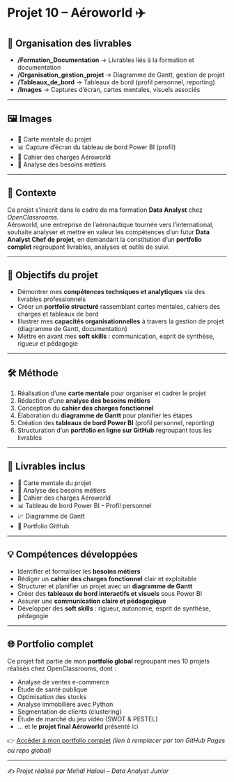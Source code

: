# Projet 10 – Aéroworld ✈️

## 📂 Organisation des livrables
- **/Formation_Documentation** → Livrables liés à la formation et documentation  
- **/Organisation_gestion_projet** → Diagramme de Gantt, gestion de projet  
- **/Tableaux_de_bord** → Tableaux de bord (profil personnel, reporting)  
- **/Images** → Captures d’écran, cartes mentales, visuels associés  

---

## 🖼️ Images
- 🧠 Carte mentale du projet  
- 📊 Capture d’écran du tableau de bord Power BI (profil)  
- 📑 Cahier des charges Aéroworld  
- 📝 Analyse des besoins métiers  

---

## 📌 Contexte
Ce projet s’inscrit dans le cadre de ma formation **Data Analyst** chez *OpenClassrooms*.  
Aéroworld, une entreprise de l’aéronautique tournée vers l’international, souhaite analyser et mettre en valeur les compétences d’un futur **Data Analyst Chef de projet**, en demandant la constitution d’un **portfolio complet** regroupant livrables, analyses et outils de suivi.

---

## 🎯 Objectifs du projet
- Démontrer mes **compétences techniques et analytiques** via des livrables professionnels  
- Créer un **portfolio structuré** rassemblant cartes mentales, cahiers des charges et tableaux de bord  
- Illustrer mes **capacités organisationnelles** à travers la gestion de projet (diagramme de Gantt, documentation)  
- Mettre en avant mes **soft skills** : communication, esprit de synthèse, rigueur et pédagogie  

---

## 🛠️ Méthode
1. Réalisation d’une **carte mentale** pour organiser et cadrer le projet  
2. Rédaction d’une **analyse des besoins métiers**  
3. Conception du **cahier des charges fonctionnel**  
4. Élaboration du **diagramme de Gantt** pour planifier les étapes  
5. Création des **tableaux de bord Power BI** (profil personnel, reporting)  
6. Structuration d’un **portfolio en ligne sur GitHub** regroupant tous les livrables  

---

## 📑 Livrables inclus
- 🧠 Carte mentale du projet  
- 📝 Analyse des besoins métiers  
- 📑 Cahier des charges Aéroworld  
- 📊 Tableau de bord Power BI – Profil personnel  
- 📈 Diagramme de Gantt  
- 📂 Portfolio GitHub  

---

## 💡 Compétences développées
- Identifier et formaliser les **besoins métiers**  
- Rédiger un **cahier des charges fonctionnel** clair et exploitable  
- Structurer et planifier un projet avec un **diagramme de Gantt**  
- Créer des **tableaux de bord interactifs et visuels** sous Power BI  
- Assurer une **communication claire et pédagogique**  
- Développer des **soft skills** : rigueur, autonomie, esprit de synthèse, pédagogie  

---

## 🌐 Portfolio complet
Ce projet fait partie de mon **portfolio global** regroupant mes 10 projets réalisés chez OpenClassrooms, dont :  
- Analyse de ventes e-commerce  
- Étude de santé publique  
- Optimisation des stocks  
- Analyse immobilière avec Python  
- Segmentation de clients (clustering)  
- Étude de marché du jeu vidéo (SWOT & PESTEL)  
- ... et le **projet final Aéroworld** présenté ici  

👉 [Accéder à mon portfolio complet](#) *(lien à remplacer par ton GitHub Pages ou repo global)*  

---
✍️ *Projet réalisé par Mehdi Haloui – Data Analyst Junior*
